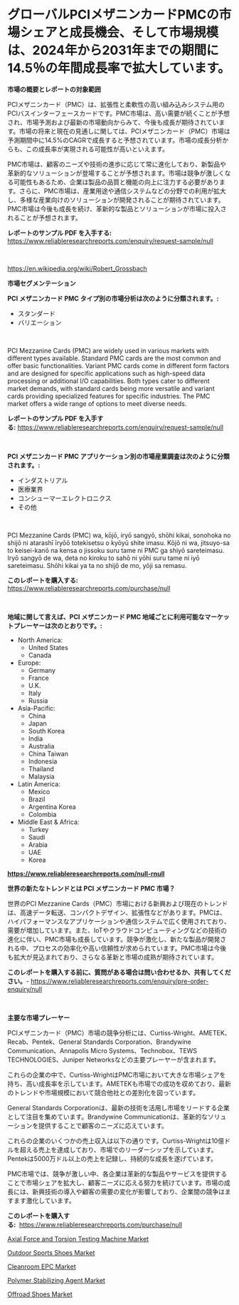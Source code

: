 <p><h1>グローバルPCIメザニンカードPMCの市場シェアと成長機会、そして市場規模は、2024年から2031年までの期間に14.5％の年間成長率で拡大しています。</h1></p><p><strong>市場の概要とレポートの対象範囲</strong></p>
<p><p>PCIメザニンカード（PMC）は、拡張性と柔軟性の高い組み込みシステム用のPCIバスインターフェースカードです。PMC市場は、高い需要が続くことが予想され、市場予測および最新の市場動向からみて、今後も成長が期待されています。市場の将来と現在の見通しに関しては、PCIメザニンカード（PMC）市場は予測期間中に14.5%のCAGRで成長すると予想されています。市場の成長分析からも、この成長率が実現される可能性が高いといえます。</p><p>PMC市場は、顧客のニーズや技術の進歩に応じて常に進化しており、新製品や革新的なソリューションが登場することが予想されます。市場は競争が激しくなる可能性もあるため、企業は製品の品質と機能の向上に注力する必要があります。さらに、PMC市場は、産業用途や通信システムなどの分野での利用が拡大し、多様な産業向けのソリューションが開発されることが期待されています。PMC市場は今後も成長を続け、革新的な製品とソリューションが市場に投入されることが予想されます。</p></p>
<p><strong>レポートのサンプル PDF を入手する:</strong> <a href="https://www.reliableresearchreports.com/enquiry/request-sample/null">https://www.reliableresearchreports.com/enquiry/request-sample/null</a></p>
<p>&nbsp;</p>
<p><a href="https://en.wikipedia.org/wiki/Robert_Grossbach">https://en.wikipedia.org/wiki/Robert_Grossbach</a></p>
<p><strong>市場セグメンテーション</strong></p>
<p><strong>PCI メザニンカード PMC タイプ別の市場分析は次のように分類されます。:</strong></p>
<p><ul><li>スタンダード</li><li>バリエーション</li></ul></p>
<p>&nbsp;</p>
<p><p>PCI Mezzanine Cards (PMC) are widely used in various markets with different types available. Standard PMC cards are the most common and offer basic functionalities. Variant PMC cards come in different form factors and are designed for specific applications such as high-speed data processing or additional I/O capabilities. Both types cater to different market demands, with standard cards being more versatile and variant cards providing specialized features for specific industries. The PMC market offers a wide range of options to meet diverse needs.</p></p>
<p><strong>レポートのサンプル PDF を入手する:</strong>&nbsp;<a href="https://www.reliableresearchreports.com/enquiry/request-sample/null">https://www.reliableresearchreports.com/enquiry/request-sample/null</a></p>
<p>&nbsp;</p>
<p><strong> PCI メザニンカード PMC アプリケーション別の市場産業調査は次のように分類されます。:</strong></p>
<p><ul><li>インダストリアル</li><li>医療業界</li><li>コンシューマーエレクトロニクス</li><li>その他</li></ul></p>
<p>&nbsp;</p>
<p><p>PCI Mezzanine Cards (PMC) wa, kōjō, iryō sangyō, shōhi kikai, sonohoka no shijō ni atarashī īryōō totekisetsu o kyōyū shite imasu. Kōjō ni wa, jitsuyo-sa to keisei-kanō na kensa o jissoku suru tame ni PMC ga shiyō sareteimasu. Iryō sangyō de wa, deta no kiroku to sahō ni yōhi suru tame ni iyō sareteimasu. Shōhi kikai ya ta no shijō de mo, yōji sa remasu.</p></p>
<p><strong>このレポートを購入する:</strong>&nbsp; <a href="https://www.reliableresearchreports.com/purchase/null">https://www.reliableresearchreports.com/purchase/null</a></p>
<p>&nbsp;</p>
<p><strong>地域に関して言えば、PCI メザニンカード PMC 地域ごとに利用可能なマーケットプレーヤーは次のとおりです。:</strong></p>
<p><ul>
    <li>
        North America:
        <ul>
            <li>United States</li>
            <li>Canada</li>
        </ul>
    </li>
    <li>
        Europe:
        <ul>
            <li>Germany</li>
            <li>France</li>
            <li>U.K.</li>
            <li>Italy</li>
            <li>Russia</li>
        </ul>
    </li>
    <li>
        Asia-Pacific:
        <ul>
            <li>China</li>
            <li>Japan</li>
            <li>South Korea</li>
            <li>India</li>
            <li>Australia</li>
            <li>China Taiwan</li>
            <li>Indonesia</li>
            <li>Thailand</li>
            <li>Malaysia</li>
        </ul>
    </li>
    <li>
        Latin America:
        <ul>
            <li>Mexico</li>
            <li>Brazil</li>
            <li>Argentina Korea</li>
            <li>Colombia</li>
        </ul>
    </li>
    <li>
        Middle East & Africa:
        <ul>
            <li>Turkey</li>
            <li>Saudi</li>
            <li>Arabia</li>
            <li>UAE</li>
            <li>Korea</li>
        </ul>
    </li>
    </ul></p>
<p><strong><a href="https://www.reliableresearchreports.com/null-rnull">https://www.reliableresearchreports.com/null-rnull</a></strong>&nbsp;</p>
<p><strong>世界の新たなトレンドとは PCI メザニンカード PMC 市場？</strong></p>
<p><p>世界のPCI Mezzanine Cards（PMC）市場における新興および現在のトレンドは、高速データ転送、コンパクトデザイン、拡張性などがあります。PMCは、ハイパフォーマンスなアプリケーションや通信システムで広く使用されており、需要が増加しています。また、IoTやクラウドコンピューティングなどの技術の進化に伴い、PMC市場も成長しています。競争が激化し、新たな製品が開発される中、プロセスの効率化や高い信頼性が求められています。PMC市場は今後も拡大が見込まれており、さらなる革新と市場の成熟が期待されています。</p></p>
<p><strong>このレポートを購入する前に、質問がある場合は問い合わせるか、共有してください。</strong>- <a href="https://www.reliableresearchreports.com/enquiry/pre-order-enquiry/null">https://www.reliableresearchreports.com/enquiry/pre-order-enquiry/null</a></p>
<p>&nbsp;</p>
<p><strong>主要な市場プレーヤー</strong></p>
<p><p>PCIメザニンカード（PMC）市場の競争分析には、Curtiss-Wright、AMETEK、Recab、Pentek、General Standards Corporation、Brandywine Communication、Annapolis Micro Systems、Technobox、TEWS TECHNOLOGIES、Juniper Networksなどの主要プレーヤーが含まれます。 </p><p>これらの企業の中で、Curtiss-WrightはPMC市場において大きな市場シェアを持ち、高い成長率を示しています。AMETEKも市場での成功を収めており、最新のトレンドや市場規模において競合他社との差別化を図っています。</p><p>General Standards Corporationは、最新の技術を活用し市場をリードする企業として注目を集めています。Brandywine Communicationは、革新的なソリューションを提供することで顧客のニーズに応えています。</p><p>これらの企業のいくつかの売上収入は以下の通りです。Curtiss-Wrightは10億ドルを超える売上を達成しており、市場でのリーダーシップを示しています。Pentekは5000万ドル以上の売上を記録し、持続的な成長を遂げています。</p><p>PMC市場では、競争が激しい中、各企業は革新的な製品やサービスを提供することで市場シェアを拡大し、顧客ニーズに応える努力を続けています。市場の成長には、新興技術の導入や顧客の需要の変化が影響しており、企業間の競争はますます激化しています。</p></p>
<p><strong>このレポートを購入する:</strong>&nbsp;&nbsp;<a href="https://www.reliableresearchreports.com/purchase/null">https://www.reliableresearchreports.com/purchase/null</a></p>
<p><p><a href="https://medium.com/@daveblock12/navigating-the-global-axial-force-and-torsion-testing-machine-market-landscape-trends-forecasts-640164a33189">Axial Force and Torsion Testing Machine Market</a></p><p><a href="https://issuu.com/reportprime-2/docs/outdoor-sports-shoes-market-size-2030.pptx">Outdoor Sports Shoes Market</a></p><p><a href="https://medium.com/@carlahoustonh51/global-cleanroom-epc-market-sector-types-applications-market-player-strategies-regional-growth-661bbc2e981f">Cleanroom EPC Market</a></p><p><a href="https://github.com/mdmasty/Market-Research-Report-List-1/blob/main/polymer-stabilizing-agent-market.md">Polymer Stabilizing Agent Market</a></p><p><a href="https://issuu.com/reportprime-2/docs/offroad-shoes-market-size-2030.pptx">Offroad Shoes Market</a></p></p>